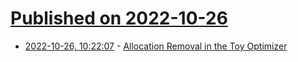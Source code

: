 # [Published on 2022-10-26](index.md)

* [2022-10-26, 10:22:07](https://lobste.rs/s/j9b4j9/allocation_removal_toy_optimizer) - [Allocation Removal in the Toy Optimizer](https://www.pypy.org/posts/2022/10/toy-optimizer-allocation-removal.html)
